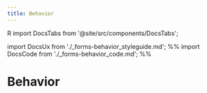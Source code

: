 ```yaml
---
title: Behavior
---
```

R
import DocsTabs from '@site/src/components/DocsTabs';

import DocsUx from './\_forms-behavior_styleguide.md';
%% import DocsCode from './\_forms-behavior_code.md'; %%

# Behavior

<DocsTabs styleguide={DocsUx} code={DocsCode} />
